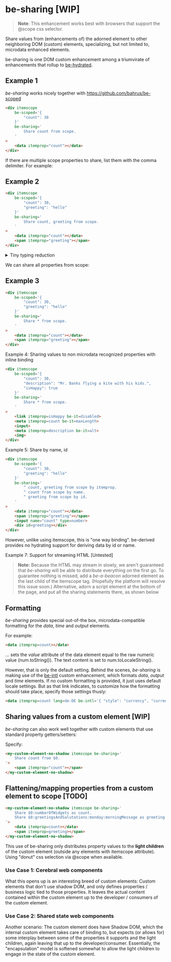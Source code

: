 # be-sharing [WIP]

>**Note**: This enhancement works best with browsers that support the @scope css selector.

Share values from (enhancements of) the adorned element to other neighboring DOM (custom) elements, specializing, but not limited to, microdata enhanced elements.

be-sharing is one DOM custom enhancement among a triumvirate of enhancements that rollup to [be-hydrated](https://github.com/bahrus/be-hydrated).

## Example 1

*be-sharing* works nicely together with https://github.com/bahrus/be-scoped

```html
<div itemscope 
    be-scoped='{
        "count": 30
    }'
    be-sharing='
        Share count from scope.
    '
>
    <data itemprop="count"></data>
</div>
```

If there are multiple scope properties to share, list them with the comma delimiter.  For example:

## Example 2

```html
<div itemscope 
    be-scoped='{
        "count": 30,
        "greeting": "hello"
    }'
    be-sharing='
        Share count, greeting from scope.
    '
>
    <data itemprop="count"></data>
    <span itemprop="greeting"></span>
</div>
```

<details>
    <summary>Tiny typing reduction</summary>
    
It's a bit redundant to type "beSharing / Share".

Instead, this also works:

```html
<div itemscope 
    be-scoped='{
        "count": 30,
        "greeting": "hello"
    }'
    be-sharing='
        ^ count, greeting from scope.
    '
>
    <data itemprop="count"></data>
    <span itemprop="greeting"></span>
</div>
```

</details>

We can share all properties from scope:

## Example 3

```html
<div itemscope 
    be-scoped='{
        "count": 30,
        "greeting": "hello"
    }'
    be-sharing='
        Share * from scope.
    '
>
    <data itemprop="count"></data>
    <span itemprop="greeting"></span>
</div>
```

Example 4:  Sharing values to non microdata recognized properties with inline binding

```html
<div itemscope 
    be-scoped='{
        "count": 30,
        "description": "Mr. Banks flying a kite with his kids.",
        "isHappy": true
    }'
    be-sharing='
        Share * from scope.
    '
>
    <link itemprop=isHappy be-it=disabled>
    <meta itemprop=count be-it=maxLength>
    <input>
    <meta itemprop=description be-it=alt>
    <img>
</div>
```


Example 5:  Share by name, id

```html
<div itemscope 
    be-scoped='{
        "count": 30,
        "greeting": "hello"
    }'
    be-sharing='
        ^ count, greeting from scope by itemprop.
        ^ count from scope by name.
        ^ greeting from scope by id.
    '
>
    <data itemprop="count"></data>
    <span itemprop="greeting"></span>
    <input name="count" type=number>
    <div id=greeting></div>
</div>
```

However, unlike using itemscope, this is "one way binding".  be-derived provides no hydrating support for deriving data by id or name.


<!--

Example 6:  Without inline binding [TODO]

```html
<div itemscope 
    be-scoped='{
        "description": "Mr. Banks flying a kite with his kids.",
        "summary": "Mr. Banks with kids.",
    }'
    be-sharing='
        Share description, summary from scope to alt, title properties of img element.
    '
>
    <img>
</div>
```
-->

Example 7:  Support for streaming HTML [Untested]

>**Note:** Because the HTML may stream in slowly, we aren't guaranteed that *be-sharing* will be able to distribute everything on the first go.  To guarantee nothing is missed, add a *be-a-beacon* adorned element as the last child of the itemscope tag. (Hopefully the platform will resolve this issue soon.)  Alternative, adorn a script element at the bottom of the page, and put all the sharing statements there, as shown below

## Formatting

*be-sharing* provides special out-of-the box, microdata-compatible formatting for the *data*, *time* and *output* elements.

For example:

```html
<data itemprop=count></data>
```

... sets the *value* attribute of the data element equal to the raw numeric value (num.toString()).  The text content is set to num.toLocaleString().

However, that is only the default setting.  Behind the scenes, *be-sharing* is making use of the [be-intl](https://github.com/bahrus/be-intl) custom enhancement, which formats *data*, *output* and *time* elements.  If no custom formatting is provided, it just uses default locale settings.  But as that link indicates, to customize how the formatting should take place, specify those settings thusly:

```html
<data itemprop=count lang=de-DE be-intl='{ "style": "currency", "currency": "EUR" }'></data>
```



## Sharing values from a custom element [WIP]

*be-sharing* can also work well together with custom elements that use standard property getters/setters:

Specify:

```html
<my-custom-element-no-shadow itemscope be-sharing='
    Share count from $0.
'>
    <span itemprop="count"></span>
</my-custom-element-no-shadow>
```

## Flattening/mapping properties from a custom element to scope [TODO]

```html
<my-custom-element-no-shadow itemscope be-sharing='
    Share $0:numberOfWidgets as count.
    Share $0:greetingsAndSalutations:monday:morningMessage as greeting.
'>
    <data itemprop=count></data>
    <span itemprop=greeting></span>
</my-custom-element-no-shadow>
```

This use of be-sharing only distributes property values to the **light children** of the custom element (outside any elements with itemscope attribute).  Using "donut" css selection via @scope when available.  

### Use Case 1:  Cerebral web components

What this opens up is an interesting breed of custom elements:  Custom elements that don't use shadow DOM, and only defines properties / business logic tied to those properties.  It leaves the actual content contained within the custom element up to the developer / consumers of the custom element.  

### Use Case 2:  Shared state web components

Another scenario:  The custom element does have Shadow DOM, which the internal custom element takes care of binding to, but expects (or allows for) some interplay between some of the properties it supports and the light children, again leaving that up to the developer/consumer.  Essentially, the "encapsulation" model is softened somewhat to allow the light children to engage in the state of the custom element.

<!-- move this to be-piped 
## Acting on shared scope changes [TODO]

```html
<div itemscope 
    be-scoped='{
        "count": 30
    }'
    be-sharing='
        Share count from scope.
    '
>
    <span itemprop="count"></span>
    <script be-sharing='
        Pipe count from scope to do something.
    '>
        export function doSomething({count, scope, scopedElement}){

        }
    </script>
</div>
```
-->
